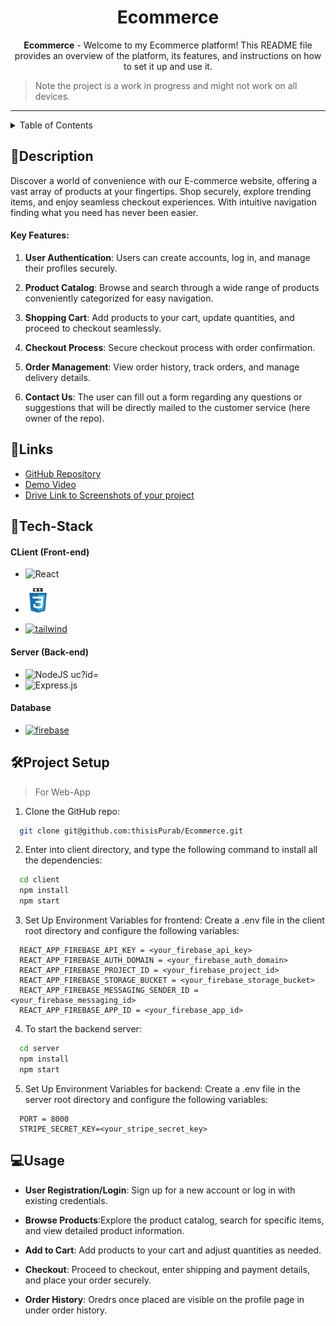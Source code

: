 <h1 align="center">
  Ecommerce
</h1>

<div align="center">
   <strong>Ecommerce</strong> - Welcome to my Ecommerce platform! This README file provides an overview of the platform, its features, and instructions on how to set it up and use it.
</div>

> Note the project is a work in progress and might not work on all devices.

<hr>

<details>
<summary>Table of Contents</summary>

-   [Description](#description)
-   [Links](#links)
-   [Tech Stack](#tech-stack)
-   [Progress](#progress)
-   [Usage](#usage)
-   [Screenshots](#screenshots)

</details>

## 📝Description

Discover a world of convenience with our E-commerce website, offering a vast array of products at your fingertips. Shop securely, explore trending items, and enjoy seamless checkout experiences. With intuitive navigation finding what you need has never been easier.

#### Key Features:

1. **User Authentication**: Users can create accounts, log in, and manage their profiles securely.

2. **Product Catalog**: Browse and search through a wide range of products conveniently categorized for easy navigation.

3. **Shopping Cart**: Add products to your cart, update quantities, and proceed to checkout seamlessly.

4. **Checkout Process**: Secure checkout process with order confirmation.

5. **Order Management**: View order history, track orders, and manage delivery details.

6. **Contact Us**: The user can fill out a form regarding any questions or suggestions that will be directly mailed to the customer service (here owner of the repo).

## 🔗Links

-   [GitHub Repository](https://github.com/thisisPurab/Ecommerce.git)
-   [Demo Video](https://drive.google.com/uc?id=10mlrBu4i-lrmK2F8SDMPaY2IIlusMPFU)
-   [Drive Link to Screenshots of your project](https://drive.google.com/drive/folders/148Etk7Tvbypq3xEFi7qWHlrenGi6sw1K?usp=drive_link)

<!-- Add any more links/resources you used for your project -->

## 🤖Tech-Stack

#### CLient (Front-end)

-   ![React](https://img.shields.io/badge/react-%2320232a.svg?style=for-the-badge&logo=react&logoColor=%2361DAFB)

-   <a href="https://www.w3schools.com/css/" target="_blank" rel="noreferrer"> <img src="https://raw.githubusercontent.com/devicons/devicon/master/icons/css3/css3-original-wordmark.svg" alt="css3" width="40" height="40"/> </a>

-   <a href="https://tailwindcss.com/" target="_blank" rel="noreferrer"> <img src="https://www.vectorlogo.zone/logos/tailwindcss/tailwindcss-icon.svg" alt="tailwind" width="40" height="40"/> </a>

#### Server (Back-end)

-   ![NodeJS](https://img.shields.io/badge/node.js-6DA55F?style=for-the-badge&logo=node.js&logoColor=white)
    uc?id=
-   ![Express.js](https://img.shields.io/badge/express.js-%23404d59.svg?style=for-the-badge&logo=express&logoColor=%2361DAFB)

#### Database

-   <a href="https://firebase.google.com/" target="_blank" rel="noreferrer"> <img src="https://www.vectorlogo.zone/logos/firebase/firebase-icon.svg" alt="firebase" width="40" height="40"/> </a>

## 🛠Project Setup

> For Web-App

1.  Clone the GitHub repo:
    <br>

```bash
  git clone git@github.com:thisisPurab/Ecommerce.git
```

2.  Enter into client directory, and type the following command to install all the dependencies:

```bash
  cd client
  npm install
  npm start
```

3. Set Up Environment Variables for frontend: Create a .env file in the client root directory and configure the following variables:

```
  REACT_APP_FIREBASE_API_KEY = <your_firebase_api_key>
  REACT_APP_FIREBASE_AUTH_DOMAIN = <your_firebase_auth_domain>
  REACT_APP_FIREBASE_PROJECT_ID = <your_firebase_project_id>
  REACT_APP_FIREBASE_STORAGE_BUCKET = <your_firebase_storage_bucket>
  REACT_APP_FIREBASE_MESSAGING_SENDER_ID = <your_firebase_messaging_id>
  REACT_APP_FIREBASE_APP_ID = <your_firebase_app_id>
```

4.  To start the backend server:

```bash
  cd server
  npm install
  npm start
```

5. Set Up Environment Variables for backend: Create a .env file in the server root directory and configure the following variables:

```
  PORT = 8000
  STRIPE_SECRET_KEY=<your_stripe_secret_key>
```

## 💻Usage

-   **User Registration/Login**: Sign up for a new account or log in with existing credentials.

-   **Browse Products**:Explore the product catalog, search for specific items, and view detailed product information.

-   **Add to Cart**: Add products to your cart and adjust quantities as needed.

-   **Checkout**: Proceed to checkout, enter shipping and payment details, and place your order securely.

-   **Order History**: Oredrs once placed are visible on the profile page in under order history.
